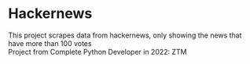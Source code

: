 # Hackernews
This project scrapes data from hackernews, only showing the news that have more than 100 votes <br/>
Project from Complete Python Developer in 2022: ZTM
